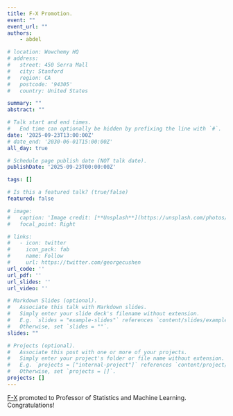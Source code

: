 ```yaml
---
title: F-X Promotion.
event: ""
event_url: ""
authors:
    - abdel

# location: Wowchemy HQ
# address:
#   street: 450 Serra Mall
#   city: Stanford
#   region: CA
#   postcode: '94305'
#   country: United States

summary: ""
abstract: ""

# Talk start and end times.
#   End time can optionally be hidden by prefixing the line with `#`.
date: '2025-09-23T13:00:00Z'
# date_end: '2030-06-01T15:00:00Z'
all_day: true

# Schedule page publish date (NOT talk date).
publishDate: '2025-09-23T00:00:00Z'

tags: []

# Is this a featured talk? (true/false)
featured: false

# image:
#   caption: 'Image credit: [**Unsplash**](https://unsplash.com/photos/bzdhc5b3Bxs)'
#   focal_point: Right

# links:
#   - icon: twitter
#     icon_pack: fab
#     name: Follow
#     url: https://twitter.com/georgecushen
url_code: ''
url_pdf: ''
url_slides: ''
url_video: ''

# Markdown Slides (optional).
#   Associate this talk with Markdown slides.
#   Simply enter your slide deck's filename without extension.
#   E.g. `slides = "example-slides"` references `content/slides/example-slides.md`.
#   Otherwise, set `slides = ""`.
slides: ""

# Projects (optional).
#   Associate this post with one or more of your projects.
#   Simply enter your project's folder or file name without extension.
#   E.g. `projects = ["internal-project"]` references `content/project/deep-learning/index.md`.
#   Otherwise, set `projects = []`.
projects: []
---
```

[F-X](/authors/fx/) promoted to Professor of Statistics and Machine Learning. Congratulations!